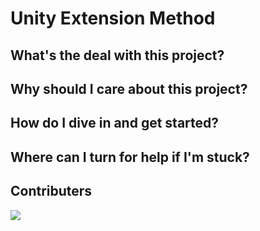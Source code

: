 # Unity Extension Method

## What's the deal with this project?
## Why should I care about this project?
## How do I dive in and get started?
## Where can I turn for help if I'm stuck?

## Contributers
<a href="https://github.com/OWNER/REPO/graphs/contributors">
  <img src="https://contrib.rocks/image?repo=fallenblood7080/Unity-Extension-Method" />
</a>
